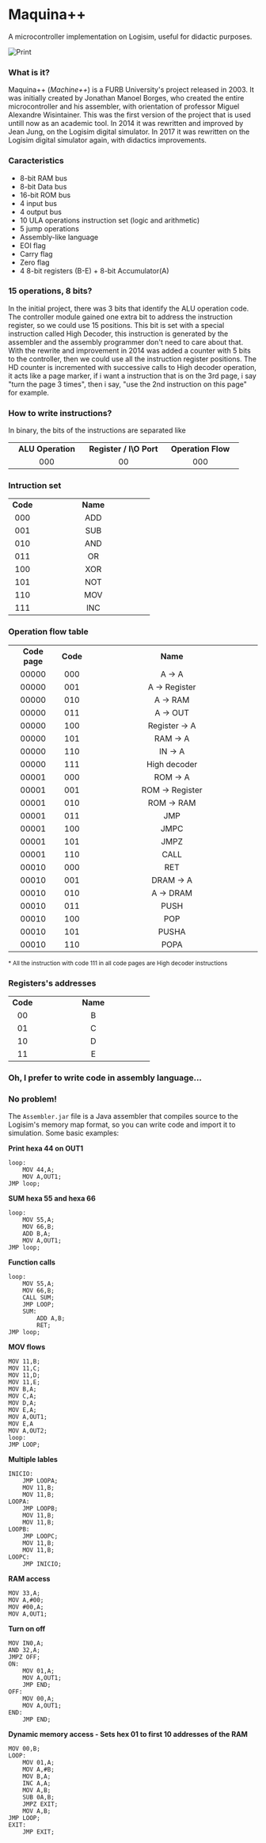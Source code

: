 # Maquina++

A microcontroller implementation on Logisim, useful for didactic purposes.

![Print](https://raw.githubusercontent.com/inventti-jonathan/mmaismais/master/docs/m%2B%2B.png)

### What is it?
Maquina++ (<i>Machine++</i>) is a FURB University's project released in 2003. It was initially created by Jonathan Manoel Borges, who created the entire microcontroller and his assembler, with orientation of professor Miguel Alexandre Wisintainer. This was the first version of the project that is used untill now as an academic tool.
In 2014 it was rewritten and improved by Jean Jung, on the Logisim digital simulator.
In 2017 it was rewritten on the Logisim digital simulator again, with didactics improvements.

### Caracteristics
* 8-bit RAM bus
* 8-bit Data bus
* 16-bit ROM bus
* 4 input bus
* 4 output bus
* 10 ULA operations instruction set (logic and arithmetic)
* 5 jump operations
* Assembly-like language
* EOI flag
* Carry flag
* Zero flag
* 4 8-bit registers (B-E) + 8-bit Accumulator(A)

### 15 operations, 8 bits? 
In the initial project, there was 3 bits that identify the ALU operation code. The controller module gained one extra bit to address the instruction register, so we could use 15 positions. This bit is set with a special instruction called High Decoder, this instruction is generated by the assembler and the assembly programmer don't need to care about that.
With the rewrite and improvement in 2014 was added a counter with 5 bits to the controller, then we could use all the instruction register positions.
The HD counter is incremented with successive calls to High decoder operation, it acts like a page marker, if i want a instruction that is on the 3rd page, i say "turn the page 3 times", then i say, "use the 2nd instruction on this page" for example.

### How to write instructions?
In binary, the bits of the instructions are separated like
<table width="30%">
  <tr>
    <td width="33.33%" align="center"><b>ALU Operation</b></td>
    <td width="33.33%" align="center"><b>Register / I\O Port</b></td>
    <td width="33.33%" align="center"><b>Operation Flow</b></td>
  </tr>
  <tr>
    <td width="33.33%" align="center">000</td>
    <td width="33.33%" align="center">00</td>
    <td width="33.33%" align="center">000</td>
  </tr>
</table>

### Intruction set
<table width="50%">
  <tr>
    <td width="20%" align="center"><b>Code</b></td><td width="80%" align="center"><b>Name</b></td>
  </tr>
  <tr>
    <td width="20%" align="center">000</td><td width="80%" align="center">ADD</td>
  </tr>
  <tr>
    <td width="20%" align="center">001</td><td width="80%" align="center">SUB</td>
  </tr>
  <tr>
    <td width="20%" align="center">010</td><td width="80%" align="center">AND</td>
  </tr>
  <tr>
    <td width="20%" align="center">011</td><td width="80%" align="center">OR</td>
  </tr>
  <tr>
    <td width="20%" align="center">100</td><td width="80%" align="center">XOR</td>
  </tr>
  <tr>
    <td width="20%" align="center">101</td><td width="80%" align="center">NOT</td>
  </tr>
  <tr>
    <td width="20%" align="center">110</td><td width="80%" align="center">MOV</td>
  </tr>
  <tr>
    <td width="20%" align="center">111</td><td width="80%" align="center">INC</td>
  </tr>
</table>

### Operation flow table
<table width="50%">
  <tr>
    <td width="20%" align="center"><b>Code page</b></td><td width="10%" align="center"><b>Code</b></td><td width="70%" align="center"><b>Name</b></td>
  </tr>
  <tr>
    <td width="20%" align="center">00000</td><td width="10%" align="center">000</td><td width="70%" align="center">A -> A</td>
  </tr>
  <tr>
    <td width="20%" align="center">00000</td><td width="10%" align="center">001</td><td width="70%" align="center">A -> Register</td>
  </tr>
  <tr>
    <td width="20%" align="center">00000</td><td width="10%" align="center">010</td><td width="70%" align="center">A -> RAM</td>
  </tr>
  <tr>
    <td width="20%" align="center">00000</td><td width="10%" align="center">011</td><td width="70%" align="center">A -> OUT</td>
  </tr>
  <tr>
    <td width="20%" align="center">00000</td><td width="10%" align="center">100</td><td width="70%" align="center">Register -> A</td>
  </tr>
  <tr>
    <td width="20%" align="center">00000</td><td width="10%" align="center">101</td><td width="70%" align="center">RAM -> A</td>
  </tr>
  <tr>
    <td width="20%" align="center">00000</td><td width="10%" align="center">110</td><td width="70%" align="center">IN -> A</td>
  </tr>
  <tr>
    <td width="20%" align="center">00000</td><td width="10%" align="center">111</td><td width="70%" align="center">High decoder</td>
  </tr>
  <tr>
    <td width="20%" align="center">00001</td><td width="10%" align="center">000</td><td width="70%" align="center">ROM -> A</td>
  </tr>
  <tr>
    <td width="20%" align="center">00001</td><td width="10%" align="center">001</td><td width="70%" align="center">ROM -> Register</td>
  </tr>
  <tr>
    <td width="20%" align="center">00001</td><td width="10%" align="center">010</td><td width="70%" align="center">ROM -> RAM</td>
  </tr>
  <tr>
    <td width="20%" align="center">00001</td><td width="10%" align="center">011</td><td width="70%" align="center">JMP</td>
  </tr>
  <tr>
    <td width="20%" align="center">00001</td><td width="10%" align="center">100</td><td width="70%" align="center">JMPC</td>
  </tr>
  <tr>
    <td width="20%" align="center">00001</td><td width="10%" align="center">101</td><td width="70%" align="center">JMPZ</td>
  </tr>
  <tr>
    <td width="20%" align="center">00001</td><td width="10%" align="center">110</td><td width="70%" align="center">CALL</td>
  </tr>
  <tr>
    <td width="20%" align="center">00010</td><td width="10%" align="center">000</td><td width="70%" align="center">RET</td>
  </tr>
  <tr>
    <td width="20%" align="center">00010</td><td width="10%" align="center">001</td><td width="70%" align="center">DRAM -> A</td>
  </tr>
  <tr>
    <td width="20%" align="center">00010</td><td width="10%" align="center">010</td><td width="70%" align="center">A -> DRAM</td>
  </tr>
  <tr>
    <td width="20%" align="center">00010</td><td width="10%" align="center">011</td><td width="70%" align="center">PUSH</td>
  </tr>
  <tr>
    <td width="20%" align="center">00010</td><td width="10%" align="center">100</td><td width="70%" align="center">POP</td>
  </tr>
  <tr>
    <td width="20%" align="center">00010</td><td width="10%" align="center">101</td><td width="70%" align="center">PUSHA</td>
  </tr>
  <tr>
    <td width="20%" align="center">00010</td><td width="10%" align="center">110</td><td width="70%" align="center">POPA</td>
  </tr>
</table>
<sup>* All the instruction with code 111 in all code pages are High decoder instructions</sup>

### Registers's addresses
<table width="50%">
  <tr>
    <td width="20%" align="center"><b>Code</b></td><td width="80%" align="center"><b>Name</b></td>
  </tr>
  <tr>
    <td width="20%" align="center">00</td><td width="80%" align="center">B</td>
  </tr>
  <tr>
    <td width="20%" align="center">01</td><td width="80%" align="center">C</td>
  </tr>
  <tr>
    <td width="20%" align="center">10</td><td width="80%" align="center">D</td>
  </tr>
  <tr>
    <td width="20%" align="center">11</td><td width="80%" align="center">E</td>
  </tr>
</table>


### Oh, I prefer to write code in assembly language...
### No problem!
The `Assembler.jar` file is a Java assembler that compiles source to the Logisim's memory map format, so you can write code and import it to simulation. Some basic examples:

**Print hexa 44 on OUT1**

    loop:
        MOV 44,A;
        MOV A,OUT1;
    JMP loop;

**SUM hexa 55 and hexa 66**

    loop:
        MOV 55,A;
        MOV 66,B;
        ADD B,A;
        MOV A,OUT1;
    JMP loop;
    
**Function calls**

    loop:
        MOV 55,A;
        MOV 66,B;
        CALL SUM;
        JMP LOOP;
        SUM:
            ADD A,B;
            RET;
    JMP loop;
            
**MOV flows**

    MOV 11,B;
    MOV 11,C;
    MOV 11,D;
    MOV 11,E;
    MOV B,A;
    MOV C,A;
    MOV D,A;
    MOV E,A;
    MOV A,OUT1;
    MOV E,A
    MOV A,OUT2;
    loop:
    JMP LOOP;
    
**Multiple lables**

    INICIO:
        JMP LOOPA;
        MOV 11,B;
        MOV 11,B;
    LOOPA:
        JMP LOOPB;
        MOV 11,B;
        MOV 11,B;
    LOOPB:
        JMP LOOPC;
        MOV 11,B;
        MOV 11,B;
    LOOPC:
        JMP INICIO;

**RAM access**

    MOV 33,A;
    MOV A,#00;
    MOV #00,A;
    MOV A,OUT1;
    
**Turn on off**

    MOV IN0,A;
    AND 32,A;
    JMPZ OFF;
    ON:
        MOV 01,A;
        MOV A,OUT1;
        JMP END;
    OFF:
        MOV 00,A;
        MOV A,OUT1;
    END:
        JMP END;

**Dynamic memory access - Sets hex 01 to first 10 addresses of the RAM**

    MOV 00,B;
    LOOP:
        MOV 01,A;
        MOV A,#B;
        MOV B,A;
        INC A,A;
        MOV A,B;
        SUB 0A,B;
        JMPZ EXIT;
        MOV A,B;
    JMP LOOP;
    EXIT:
        JMP EXIT;
